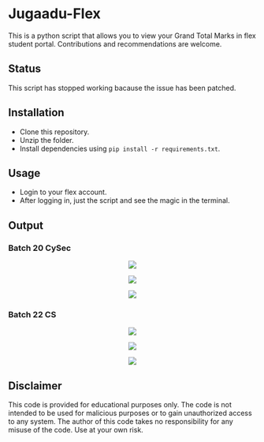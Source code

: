 # Jugaadu-Flex
This is a python script that allows you to view your Grand Total Marks in flex student portal. Contributions and recommendations are welcome.

## Status
This script has stopped working bacause the issue has been patched.

## Installation
* Clone this repository.
* Unzip the folder.
* Install dependencies using ```pip install -r requirements.txt```.

## Usage
* Login to your flex account.
* After logging in, just the script and see the magic in the terminal.

## Output
### Batch 20 CySec
<p align="center">
  <img src="https://user-images.githubusercontent.com/87650614/212497016-f9b8bf1c-69e0-466b-9a77-b50731883757.png" />
</p>

<p align="center">
  <img src="https://user-images.githubusercontent.com/87650614/212497376-797a55ed-9eb5-4c5c-b744-17e6fed12b73.png" />
</p>

<p align="center">
  <img src="https://user-images.githubusercontent.com/87650614/212497434-ab5bd821-c30d-4df1-a678-b6dd034d46ec.png" />
</p>

### Batch 22 CS
<p align="center">
  <img src="https://user-images.githubusercontent.com/87650614/212497486-d4282811-a648-4be4-a060-556fb0ef9d94.png" />
</p>

<p align="center">
  <img src="https://user-images.githubusercontent.com/87650614/212497529-f467fc74-6a70-4ca9-867b-3ea2b1a8bde4.png" />
</p>

<p align="center">
  <img src="https://user-images.githubusercontent.com/87650614/212497559-e419996d-0ba3-406a-ae9a-12b3d41a7718.png" />
</p>

## Disclaimer
This code is provided for educational purposes only. The code is not intended to be used for malicious purposes or to gain unauthorized access to any system. The author of this code takes no responsibility for any misuse of the code. Use at your own risk.
